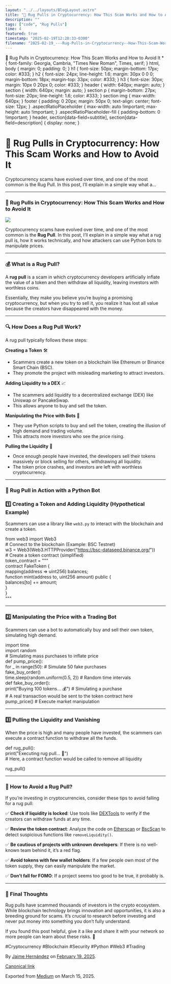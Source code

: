 ```yaml
---
layout: "../../layouts/BlogLayout.astro"
title: "🚨 Rug Pulls in Cryptocurrency: How This Scam Works and How to Avoid It"
description: ""
tags: ["code", "Rug Pulls"]
time: 4
featured: true
timestamp: "2025-02-19T12:20:33-0300"
filename: "2025-02-19_---Rug-Pulls-in-Cryptocurrency--How-This-Scam-Works-and-How-to-Avoid-It-ea427349ec9f"
---
```


🚨 Rug Pulls in Cryptocurrency: How This Scam Works and How to Avoid It \* { font-family: Georgia, Cambria, "Times New Roman", Times, serif; } html, body { margin: 0; padding: 0; } h1 { font-size: 50px; margin-bottom: 17px; color: #333; } h2 { font-size: 24px; line-height: 1.6; margin: 30px 0 0 0; margin-bottom: 18px; margin-top: 33px; color: #333; } h3 { font-size: 30px; margin: 10px 0 20px 0; color: #333; } header { width: 640px; margin: auto; } section { width: 640px; margin: auto; } section p { margin-bottom: 27px; font-size: 20px; line-height: 1.6; color: #333; } section img { max-width: 640px; } footer { padding: 0 20px; margin: 50px 0; text-align: center; font-size: 12px; } .aspectRatioPlaceholder { max-width: auto !important; max-height: auto !important; } .aspectRatioPlaceholder-fill { padding-bottom: 0 !important; } header, section\[data-field=subtitle\], section\[data-field=description\] { display: none; }

🚨 Rug Pulls in Cryptocurrency: How This Scam Works and How to Avoid It
=======================================================================

Cryptocurrency scams have evolved over time, and one of the most common is the Rug Pull. In this post, I’ll explain in a simple way what a…

* * *

### 🚨 Rug Pulls in Cryptocurrency: How This Scam Works and How to Avoid It

![](https://cdn-images-1.medium.com/max/800/1*ya-GCYw26lgmyj4cCL4rhg.jpeg)

Cryptocurrency scams have evolved over time, and one of the most common is the **Rug Pull**. In this post, I’ll explain in a simple way what a rug pull is, how it works technically, and how attackers can use Python bots to manipulate prices.

* * *

### 💰 What is a Rug Pull?

A **rug pull** is a scam in which cryptocurrency developers artificially inflate the value of a token and then withdraw all liquidity, leaving investors with worthless coins.

Essentially, they make you believe you’re buying a promising cryptocurrency, but when you try to sell it, you realize it has lost all value because the creators have disappeared with the money.

* * *

### 🔍 How Does a Rug Pull Work?

A rug pull typically follows these steps:

**Creating a Token** 🛠️

*   Scammers create a new token on a blockchain like Ethereum or Binance Smart Chain (BSC).
*   They promote the project with misleading marketing to attract investors.

**Adding Liquidity to a DEX** 📈

*   The scammers add liquidity to a decentralized exchange (DEX) like Uniswap or PancakeSwap.
*   This allows anyone to buy and sell the token.

**Manipulating the Price with Bots** 🤖

*   They use Python scripts to buy and sell the token, creating the illusion of high demand and trading volume.
*   This attracts more investors who see the price rising.

**Pulling the Liquidity** 💸

*   Once enough people have invested, the developers sell their tokens massively or block selling for others, withdrawing all liquidity.
*   The token price crashes, and investors are left with worthless cryptocurrency.

* * *

### 🤖 Rug Pull in Action with a Python Bot

### 1️⃣ Creating a Token and Adding Liquidity (Hypothetical Example)

Scammers can use a library like `web3.py` to interact with the blockchain and create a token.

from web3 import Web3  
\# Connect to the blockchain (Example: BSC Testnet)  
w3 = Web3(Web3.HTTPProvider("https://bsc-dataseed.binance.org/"))  
\# Create a token contract (simplified)  
token\_contract = """  
contract FakeToken {  
    mapping(address => uint256) balances;  
    function mint(address to, uint256 amount) public {  
        balances\[to\] += amount;  
    }  
}  
"""

* * *

### 2️⃣ Manipulating the Price with a Trading Bot

Scammers can use a bot to automatically buy and sell their own token, simulating high demand.

import time  
import random  
\# Simulating mass purchases to inflate price  
def pump\_price():  
    for \_ in range(50):  \# Simulate 50 fake purchases  
        fake\_buy\_order()  
        time.sleep(random.uniform(0.5, 2))  \# Random time intervals  
def fake\_buy\_order():  
    print("Buying 100 tokens... 💰")  \# Simulating a purchase  
    \# A real transaction would be sent to the token contract here  
pump\_price()  \# Execute market manipulation

* * *

### 3️⃣ Pulling the Liquidity and Vanishing

When the price is high and many people have invested, the scammers can execute a contract function to withdraw all the funds.

def rug\_pull():  
    print("Executing rug pull... 🚨")  
    \# Here, a contract function would be called to remove all liquidity  
  
rug\_pull()

* * *

### 🚨 How to Avoid a Rug Pull?

If you’re investing in cryptocurrencies, consider these tips to avoid falling for a rug pull:

✅ **Check if liquidity is locked**: Use tools like [DEXTools](https://www.dextools.io/) to verify if the creators can withdraw funds at any time.

✅ **Review the token contract**: Analyze the code on [Etherscan](https://etherscan.io/) or [BscScan](https://bscscan.com/) to detect suspicious functions like `removeLiquidity()`.

✅ **Be cautious of projects with unknown developers**: If there is no well-known team behind it, it’s a red flag.

✅ **Avoid tokens with few wallet holders**: If a few people own most of the token supply, they can easily manipulate the market.

✅ **Don’t fall for FOMO**: If a project seems too good to be true, it probably is.

* * *

### 🎯 Final Thoughts

Rug pulls have scammed thousands of investors in the crypto ecosystem. While blockchain technology brings innovation and opportunities, it is also a breeding ground for scams. It’s crucial to research before investing and never put money into something you don’t fully understand.

If you found this post helpful, give it a like and share it with your network so more people can learn about these risks. 🚀

#Cryptocurrency #Blockchain #Security #Python #Web3 #Trading

By [Jaime Hernández](https://medium.com/@devjaime) on [February 19, 2025](https://medium.com/p/ea427349ec9f).

[Canonical link](https://medium.com/@devjaime/rug-pulls-in-cryptocurrency-how-this-scam-works-and-how-to-avoid-it-ea427349ec9f)

Exported from [Medium](https://medium.com) on March 15, 2025.